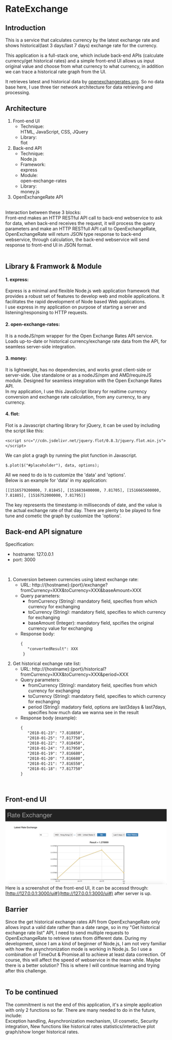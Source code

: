 # RateExchange
## Introduction
This is a service that calculates currency by the latest exchange rate and shows historical(last 3 days/last 7 days) exchange rate for the currency. </br> 

This application is a full-stack one, which include back-end APIs (calculate currency/get historical rates) and a simple front-end UI allows us input original value and choose from what currency to what currency, in addition we can trace a historical rate graph from the UI.</br>

It retrieves latest and historical data by [openexchangerates.org](openexchangerates.org). So no data base here, I use three tier network architecture for data retrieving and processing. </br>

## Architecture
1. Front-end UI</br>
   - Technique:</br>
     HTML, JavaScript, CSS, JQuery</br>
   - Library:</br>
     flot</br>
2. Back-end API</br>
   - Technique:</br>
     Node.js</br>
   - Framework:</br>
     express</br>
   - Module:</br>
     open-exchange-rates</br>
   - Library:</br>
     money.js
3. OpenExchangeRate API</br>
</br>
Interaction between these 3 blocks:</br>
Front-end makes an HTTP RESTful API call to back-end webservice to ask for data, when back-end receives the request, it will process the query parameters and make an HTTP RESTfull API call to OpenExchangeRate, OpenExchangeRate will return JSON type response to back-end webservice, through calculation, the back-end webservice will send response to front-end UI in JSON format.</br>
</br>

## Library & Framwork & Module
#### 1. express: </br>
Express is a minimal and flexible Node.js web application framework that provides a robust set of features to develop web and mobile applications. It facilitates the rapid development of Node based Web applications.</br>
I use express in my application on purpose of starting a server and listening/responsing to HTTP requests.</br>
#### 2. open-exchange-rates:</br>
It is a nodeJS/npm wrapper for the Open Exchange Rates API service. Loads up-to-date or historical currency/exchange rate data from the API, for seamless server-side integration.</br>
#### 3. money: </br>
It is lightweight, has no dependencies, and works great client-side or server-side. Use standalone or as a nodeJS/npm and AMD/requireJS module.
Designed for seamless integration with the Open Exchange Rates API.</br>
In my application, I use this JavaScript library for realtime currency conversion and exchange rate calculation, from any currency, to any currency.
#### 4. flot:</br>
Flot is a Javascript charting library for jQuery, it can be used by including the script like this:</br>
```
<script src="//cdn.jsdelivr.net/jquery.flot/0.8.3/jquery.flot.min.js"></script>
```
We can plot a gragh by running the plot function in Javascript.</br>
```
$.plot($("#placeholder"), data, options);
```
All we need to do is to customize the 'data' and 'options'.</br>
Below is an example for 'data' in my application:</br>
```
[[1516579200000, 7.81845], [1516838400000, 7.81705], [1516665600000, 7.81885], [1516752000000, 7.81795]]
```
The key represents the timestamp in milliseconds of date, and the value is the actual exchange rate of that day. There are plenty to be played to fine tune and cometic the graph by customize the 'options'.</br>

## Back-end API signature
Specification:</br>
- hostname: 127.0.0.1</br>
- port: 3000</br>
</br>

1. Conversion between currencies using latest exchange rate:</br>
   - URL: http://{hostname}:{port}/exchange?fromCurrency=XXX&toCurrency=XXX&baseAmount=XXX</br>
   - Query parameters:</br>
     - fromCurrency (String): mandatory field, specifies from which currency for exchanging</br>
	 - toCurrency (String): mandatory field, specifies to which currency for exchanging</br>
	 - baseAmount (Integer): mandatory field, spcifies the original currency value for exchanging</br>
   - Response body:</br>
     ```
	 {
	 	"convertedResult": XXX
	  }
	  ```
2. Get historical exchange rate list:</br>
   - URL: http://{hostname}:{port}/historical?fromCurrency=XXX&toCurrency=XXX&period=XXX</br>
   - Query parameters:</br>
     - fromCurrency (String): mandatory field, specifies from which currency for exchanging</br>
	 - toCurrency (String): mandatory field, specifies to which currency for exchanging</br>
	 - period (String): madatory field, options are last3days & last7days, specifies how much data we wanna see in the result</br>
   - Response body (example):</br>
     ```
	 {
		"2018-01-23": "7.818850",
		"2018-01-25": "7.817750",
		"2018-01-22": "7.818450",
		"2018-01-24": "7.817950",
		"2018-01-19": "7.816680",
		"2018-01-20": "7.816680",
		"2018-01-21": "7.816550",
		"2018-01-18": "7.817750"
	 }
	 ```
</br>

## Front-end UI
![alt text](https://github.com/KevinChiuKooppi/RateExchange/blob/master/rate-exchanger-ui.jpeg?raw=true)
Here is a screenshot of the front-end UI, it can be accessd through: [http://127.0.0.1:3000/ui#](http://127.0.0.1:3000/ui#) after server is up.

## Barrier
Since the get historical exchange rates API from OpenExchangeRate only allows input a valid date rather than a date range, so in my "Get historical exchange rate list" API, I need to send multiple requests to OpenExchangeRate to 
retrieve rates from different date. During my development, since I am a kind of beginner of Node.js, I am not very familiar with how the asynchronization mode is working in Node.js. So I use a combination of TimeOut & Promise.all
to achieve at least data correction. Of course, this will affect the speed of webservice in the mean while. Maybe there is a better solution? This is where I will continue learning and trying after this challenge. </br>
</br>

## To be continued
The commitment is not the end of this application, it's a simple application with only 2 functions so far. There are many needed to do in the future, include: </br>
Exception handling, Asynchronization mechanism, UI cosmetic, Security integration, New functions like historical rates statistics/interactive plot graph/show longer historical rates. 
